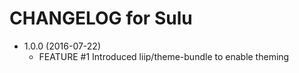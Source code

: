 CHANGELOG for Sulu
==================

* 1.0.0 (2016-07-22)
    * FEATURE #1 Introduced liip/theme-bundle to enable theming
